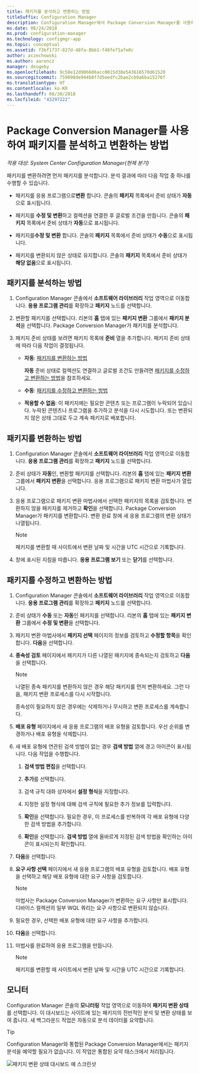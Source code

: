 ```yaml
---
title: 패키지를 분석하고 변환하는 방법
titleSuffix: Configuration Manager
description: Configuration Manager에서 Package Conversion Manager를 사용하여 패키지를 분석하고 변환하는 방법에 대해 알아봅니다.
ms.date: 08/24/2018
ms.prod: configuration-manager
ms.technology: configmgr-app
ms.topic: conceptual
ms.assetid: f3bf1737-827d-48fa-8bb1-f48fe71afe0c
author: aczechowski
ms.author: aaroncz
manager: dougeby
ms.openlocfilehash: 9c58e12d906606acc0015d38e543616570d61520
ms.sourcegitcommit: 759098de944b8f7d5eedfc2bae2cb9a6ba15276f
ms.translationtype: HT
ms.contentlocale: ko-KR
ms.lasthandoff: 08/30/2018
ms.locfileid: "43297222"
---
```

# <a name="how-to-analyze-and-convert-packages-with-package-conversion-manager"></a>Package Conversion Manager를 사용하여 패키지를 분석하고 변환하는 방법

*적용 대상: System Center Configuration Manager(현재 분기)*

<!--1357861-->

패키지를 변환하려면 먼저 패키지를 분석합니다. 분석 결과에 따라 다음 작업 중 하나를 수행할 수 있습니다.

- 패키지를 응용 프로그램으로**변환** 합니다. 콘솔의 **패키지** 목록에서 준비 상태가 **자동**으로 표시됩니다.  

- 패키지를 **수정 및 변환**하고 컬렉션을 연결한 후 글로벌 조건을 만듭니다. 콘솔의 **패키지** 목록에서 준비 상태가 **자동**으로 표시됩니다.  

- 패키지를**수정 및 변환** 합니다. 콘솔의 **패키지** 목록에서 준비 상태가 **수동**으로 표시됩니다.  

- 패키지를 변환되지 않은 상태로 유지합니다. 콘솔의 **패키지** 목록에서 준비 상태가 **해당 없음**으로 표시됩니다.  



## <a name="bkmk_analyze"></a> 패키지를 분석하는 방법

1. Configuration Manager 콘솔에서 **소프트웨어 라이브러리** 작업 영역으로 이동합니다. **응용 프로그램 관리**를 확장하고 **패키지** 노드를 선택합니다.  

2. 변환할 패키지를 선택합니다. 리본의 **홈** 탭에 있는 **패키지 변환** 그룹에서 **패키지 분석**을 선택합니다. Package Conversion Manager가 패키지를 분석합니다.  

3. 패키지 준비 상태를 보려면 패키지 목록에 **준비** 열을 추가합니다. 패키지 준비 상태에 따라 다음 작업이 결정됩니다.  

    - **자동**: [패키지를 변환하는 방법](#bkmk_convert)  

        **자동** 준비 상태로 컬렉션도 연결하고 글로벌 조건도 만들려면 [패키지를 수정하고 변환하는 방법](#bkmk_fix)을 참조하세요.  

    - **수동**: [패키지를 수정하고 변환하는 방법](#bkmk_fix)

    - **적용할 수 없음**: 이 패키지에는 필요한 콘텐츠 또는 프로그램이 누락되어 있습니다. 누락된 콘텐츠나 프로그램을 추가하고 분석을 다시 시도합니다. 또는 변환되지 않은 상태 그대로 두고 계속 패키지로 배포합니다.  



## <a name="bkmk_convert"></a> 패키지를 변환하는 방법

1. Configuration Manager 콘솔에서 **소프트웨어 라이브러리** 작업 영역으로 이동합니다. **응용 프로그램 관리**를 확장하고 **패키지** 노드를 선택합니다.  

2. 준비 상태가 **자동**인, 변환할 패키지를 선택합니다. 리본의 **홈** 탭에 있는 **패키지 변환** 그룹에서 **패키지 변환**을 선택합니다. 응용 프로그램으로 패키지 변환 마법사가 열립니다.  

3. 응용 프로그램으로 패키지 변환 마법사에서 선택한 패키지의 목록을 검토합니다. 변환하지 않을 패키지를 제거하고 **확인**을 선택합니다. Package Conversion Manager가 패키지를 변환합니다. 변환 완료 창에 새 응용 프로그램의 변환 상태가 나열됩니다.  

    > [!Note]  
    > 패키지를 변환할 때 사이트에서 변환 날짜 및 시간을 UTC 시간으로 기록합니다.  

4. 창에 표시된 지침을 따릅니다. **응용 프로그램 보기** 또는 **닫기**를 선택합니다.  



## <a name="bkmk_fix"></a> 패키지를 수정하고 변환하는 방법

1. Configuration Manager 콘솔에서 **소프트웨어 라이브러리** 작업 영역으로 이동합니다. **응용 프로그램 관리**를 확장하고 **패키지** 노드를 선택합니다.  

2. 준비 상태가 **수동** 또는 **자동**인 패키지를 선택합니다. 리본의 **홈** 탭에 있는 **패키지 변환** 그룹에서 **수정 및 변환**을 선택합니다.  

3. 패키지 변환 마법사에서 **패키지 선택** 페이지의 정보를 검토하고 **수정할 항목**을 확인합니다. **다음**을 선택합니다.  

4. **종속성 검토** 페이지에서 패키지가 다른 나열된 패키지에 종속되는지 검토하고 **다음**을 선택합니다.  

    > [!Note]  
    > 나열된 종속 패키지를 변환하지 않은 경우 해당 패키지를 먼저 변환하세요. 그런 다음, 패키지 변환 프로세스를 다시 시작합니다.  
    >  
    > 종속성이 필요하지 않은 경우에는 삭제하거나 무시하고 변환 프로세스를 계속합니다.  

5. **배포 유형** 페이지에서 새 응용 프로그램의 배포 유형을 검토합니다. 우선 순위를 변경하거나 배포 유형을 삭제합니다.  

6. 새 배포 유형에 연관된 검색 방법이 없는 경우 **검색 방법** 열에 경고 아이콘이 표시됩니다. 다음 작업을 수행합니다.  

    1. **검색 방법 편집**을 선택합니다.  

    2. **추가**를 선택합니다.  

    3. 검색 규칙 대화 상자에서 **설정 형식**을 지정합니다.  

    4. 지정한 설정 형식에 대해 검색 규칙에 필요한 추가 정보를 입력합니다.  

    5. **확인**을 선택합니다. 필요한 경우, 이 프로세스를 반복하여 각 배포 유형에 다양한 검색 방법을 추가합니다.  

    6. **확인**을 선택합니다. **검색 방법** 열에 올바르게 지정된 검색 방법을 확인하는 아이콘이 표시되는지 확인합니다.  

7. **다음**을 선택합니다.  

8. **요구 사항 선택** 페이지에서 새 응용 프로그램의 배포 유형을 검토합니다. 배포 유형을 선택하고 해당 배포 유형에 대한 요구 사항을 검토합니다.  

    > [!Note]  
    > 마법사는 Package Conversion Manager가 변환하는 요구 사항만 표시합니다. 디바이스 컬렉션의 일부 WQL 쿼리는 요구 사항으로 변환되지 않습니다.  

9. 필요한 경우, 선택한 배포 유형에 대한 요구 사항을 추가합니다.  

10. **다음**을 선택합니다.  

11. 마법사를 완료하여 응용 프로그램을 만듭니다.  

    > [!Note]  
    > 패키지를 변환할 때 사이트에서 변환 날짜 및 시간을 UTC 시간으로 기록합니다.  



## <a name="bkmk_monitor"></a> 모니터

Configuration Manager 콘솔의 **모니터링** 작업 영역으로 이동하여 **패키지 변환 상태**를 선택합니다. 이 대시보드는 사이트에 있는 패키지의 전반적인 분석 및 변환 상태를 보여 줍니다. 새 백그라운드 작업은 자동으로 분석 데이터를 요약합니다.

> [!Tip]  
> Configuration Manager와 통합된 Package Conversion Manager에서는 패키지 분석을 예약할 필요가 없습니다. 이 작업은 통합된 요약 태스크에서 처리됩니다.

![패키지 변환 상태 대시보드 예 스크린샷](media/1357861-pcm-dashboard.png)
